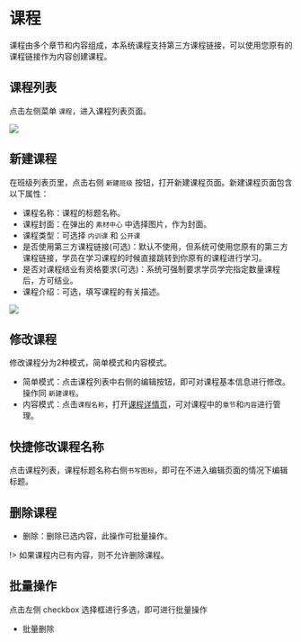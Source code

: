 # 课程

课程由多个章节和内容组成，本系统课程支持第三方课程链接，可以使用您原有的课程链接作为内容创建课程。



## 课程列表

点击左侧菜单 `课程`，进入课程列表页面。

<img bor src="https://tx-file.hewoxue.com/help/help8.png">


## 新建课程

在班级列表页里，点击右侧 `新建班级` 按钮，打开新建课程页面。新建课程页面包含以下属性：

- 课程名称：课程的标题名称。
- 课程封面：在弹出的 `素材中心` 中选择图片，作为封面。
- 课程类型：可选择 `内训课` 和 `公开课`
- 是否使用第三方课程链接(可选)：默认不使用，但系统可使用您原有的第三方课程链接，学员在学习课程的时候直接跳转到你原有的课程进行学习。
- 是否对课程结业有资格要求(可选)：系统可强制要求学员学完指定数量课程后，方可结业。
- 课程介绍：可选，填写课程的有关描述。

<img bor src="https://tx-file.hewoxue.com/help/help7.png?v5">

## 修改课程

修改课程分为2种模式，简单模式和内容模式。
- 简单模式：点击课程列表中右侧的编辑按钮，即可对课程基本信息进行修改。操作同 `新建课程`。
- 内容模式：点击`课程名称`，打开[课程详情页](/zh-cn/course-detail.md)，可对课程中的`章节`和`内容`进行管理。

## 快捷修改课程名称

点击课程列表，课程标题名称右侧`书写图标`，即可在不进入编辑页面的情况下编辑标题。

## 删除课程

- 删除：删除已选内容，此操作可批量操作。

!> 如果课程内已有内容，则不允许删除课程。

## 批量操作

点击左侧 checkbox 选择框进行多选，即可进行批量操作
- 批量删除
